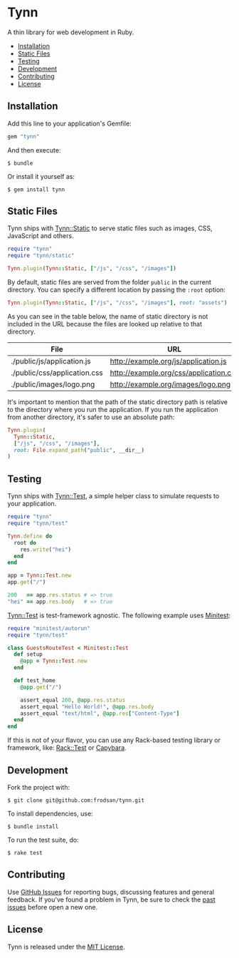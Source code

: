 Tynn
====

A thin library for web development in Ruby.

* [Installation](#installation)
* [Static Files](#static-files)
* [Testing](#testing)
* [Development](#development)
* [Contributing](#contributing)
* [License](#license)

Installation
------------

Add this line to your application's Gemfile:

```ruby
gem "tynn"
```

And then execute:

```
$ bundle
```

Or install it yourself as:

```
$ gem install tynn
```

Static Files
------------

Tynn ships with [Tynn::Static][tynn-static] to serve static files such as
images, CSS, JavaScript and others.

```ruby
require "tynn"
require "tynn/static"

Tynn.plugin(Tynn::Static, ["/js", "/css", "/images"])
```

By default, static files are served from the folder `public` in the current
directory. You can specify a different location by passing the `:root` option:

```ruby
Tynn.plugin(Tynn::Static, ["/js", "/css", "/images"], root: "assets")
```

As you can see in the table below, the name of static directory is not
included in the URL because the files are looked up relative to that
directory.


| File                         | URL                                    |
| ---------------------------- | -------------------------------------- |
| ./public/js/application.js   | http://example.org/js/application.js   |
| ./public/css/application.css | http://example.org/css/application.css |
| ./public/images/logo.png     | http://example.org/images/logo.png     |

It's important to mention that the path of the static directory path is
relative to the directory where you run the application. If you run the
application from another directory, it's safer to use an absolute path:

```ruby
Tynn.plugin(
  Tynn::Static,
  ["/js", "/css", "/images"],
  root: File.expand_path("public", __dir__)
)
```

[tynn-static]: https://github.com/frodsan/tynn/blob/master/lib/tynn/static.rb

Testing
-------

Tynn ships with [Tynn::Test][tynn-test], a simple helper class to simulate
requests to your application.

```ruby
require "tynn"
require "tynn/test"

Tynn.define do
  root do
    res.write("hei")
  end
end

app = Tynn::Test.new
app.get("/")

200   == app.res.status # => true
"hei" == app.res.body   # => true
```

[Tynn::Test][tynn-test] is test-framework agnostic. The following example
uses [Minitest][minitest]:

```ruby
require "minitest/autorun"
require "tynn/test"

class GuestsRouteTest < Minitest::Test
  def setup
    @app = Tynn::Test.new
  end

  def test_home
    @app.get("/")

    assert_equal 200, @app.res.status
    assert_equal "Hello World!", @app.res.body
    assert_equal "text/html", @app.res["Content-Type"]
  end
end
```

If this is not of your flavor, you can use any Rack-based
testing library or framework, like: [Rack::Test][rack-test]
or [Capybara][capybara].

[capybara]: https://github.com/jnicklas/capybara
[minitest]: https://github.com/seattlerb/minitest
[rack-test]: https://github.com/brynary/rack-test
[tynn-test]: https://github.com/frodsan/tynn/blob/master/lib/tynn/test.rb

Development
------------

Fork the project with:

```
$ git clone git@github.com:frodsan/tynn.git
```

To install dependencies, use:

```
$ bundle install
```

To run the test suite, do:

```
$ rake test
```

Contributing
------------

Use [GitHub Issues](https://github.com/frodsan/tynn/issues) for reporting
bugs, discussing features and general feedback.  If you've found a problem
in Tynn, be sure to check the [past issues](https://github.com/frodsan/tynn/issues?state=closed)
before open a new one.

License
-------

Tynn is released under the [MIT License](http://www.opensource.org/licenses/MIT).
